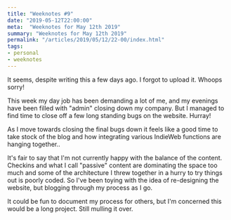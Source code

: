 ```yaml
---
title: "Weeknotes #9"
date: "2019-05-12T22:00:00"
meta:  "Weeknotes for May 12th 2019"
summary: "Weeknotes for May 12th 2019"
permalink: "/articles/2019/05/12/22-00/index.html"
tags:
- personal
- weeknotes
---
```

It seems, despite writing this a few days ago. I forgot to upload it. Whoops sorry!

This week my day job has been demanding a lot of me, and my evenings have been filled with "admin" closing down my company. But I managed to find time to close off a few long standing bugs on the website. Hurray!

As I move towards closing the final bugs down it feels like a good time to take stock of the blog and how integrating various IndieWeb functions are hanging together..

It's fair to say that I'm not currently happy with the balance of the content. Checkins and what I call "passive" content are dominating the space too much and some of the architecture I threw together in a hurry to try things out is poorly coded. So I've been toying with the idea of re-designing the website, but blogging through my process as I go.

It could be fun to document my process for others, but I'm concerned this would be a long project. Still mulling it over.
